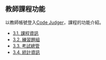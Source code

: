 ## 教師課程功能 ##

以教師帳號登入[Code Judger](http://www.codejudger.com)，課程的功能介紹。

* [3.1. 課程資訊](https://neochen2701.gitbooks.io/codejudger/content/part3/class-3-1.html)
* [3.2. 練習題組](https://neochen2701.gitbooks.io/codejudger/content/part3/class-3-1.html)
* [3.3. 考試總管](https://neochen2701.gitbooks.io/codejudger/content/part3/class-3-1.html)
* [3.4. 統計資訊](https://neochen2701.gitbooks.io/codejudger/content/part3/class-3-1.html)
